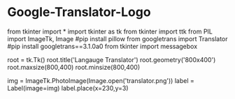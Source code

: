 # Google-Translator-Logo
from tkinter import *
import tkinter as tk
from tkinter import ttk
from PIL import ImageTk, Image      #pip install pillow
from googletrans import Translator  #pip install googletrans==3.1.0a0
from tkinter import messagebox

root = tk.Tk()
root.title('Langauge Translator')
root.geometry('800x400')
root.maxsize(800,400)
root.minsize(800,400)



img = ImageTk.PhotoImage(Image.open('translator.png'))
label = Label(image=img)
label.place(x=230,y=3)
